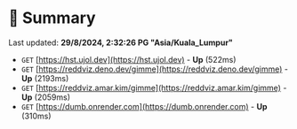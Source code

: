 # 📖 Summary
Last updated: **29/8/2024, 2:32:26 PG "Asia/Kuala_Lumpur"**

- `GET` [https://hst.ujol.dev](https://hst.ujol.dev) - **Up** (522ms)
- `GET` [https://reddviz.deno.dev/gimme](https://reddviz.deno.dev/gimme) - **Up** (2193ms)
- `GET` [https://reddviz.amar.kim/gimme](https://reddviz.amar.kim/gimme) - **Up** (2059ms)
- `GET` [https://dumb.onrender.com](https://dumb.onrender.com) - **Up** (310ms)
